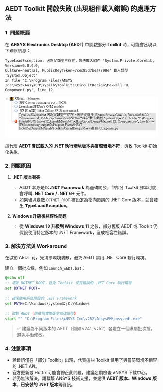 AEDT Toolkit 開啟失敗 (出現組件載入錯誤) 的處理方法
---

### 1. 問題概要

在 **ANSYS Electronics Desktop (AEDT)** 中開啟部分 **Toolkit** 時，可能會出現以下錯誤訊息：

```
TypeLoadException: 因為父類型不存在，無法載入組件 'System.Private.CoreLib, Version=6.0.0.0,
Culture=neutral, PublicKeyToken=7cec85d7bea7798e' 載入類型 'System.Object'
In file "C:\Program Files\ANSYS Inc\v252\AnsysEM\syslib\Toolkits\CircuitDesign\Maxwell RL Component.py", line 12
```
![](/assets/2025-09-22_08-55-55.png)

這代表 **AEDT 嘗試載入的 .NET 執行環境版本與實際環境不符**，導致 Toolkit 初始化失敗。


### 2. 問題原因

1. **.NET 版本衝突**

   * AEDT 本身是以 **.NET Framework** 為基礎開發，但部分 Toolkit 腳本可能會呼叫 **.NET Core / .NET 6+** 元件。
   * 如果環境變數 `DOTNET_ROOT` 被設定為指向錯誤的 .NET Core 版本，就會發生 **TypeLoadException**。

2. **Windows 升級後相容性問題**

   * 從 **Windows 10 升級到 Windows 11** 之後，部分舊版 AEDT 或 Toolkit 仍假設使用特定版本的 .NET Framework，造成相容性錯誤。


### 3. 解決方法與 Workaround

在啟動 AEDT 前，先清除環境變數，避免 AEDT 誤用 .NET Core 執行環境。

建立一個批次檔，例如 `Launch_AEDT.bat`：

```bat
@echo off
:: 清除 DOTNET_ROOT，避免 Toolkit 使用錯誤的 .NET Core 執行環境
set DOTNET_ROOT=

:: 確保使用系統預設的 .NET Framework
set PATH=C:\Windows\system32;C:\Windows

:: 啟動 AEDT (請依照實際版本修改路徑)
start "" "C:\Program Files\ANSYS Inc\v252\AnsysEM\ansysedt.exe"
```

> ✅ 建議為不同版本的 AEDT（例如 v241, v252）各建立一個專屬批次檔，避免手動修改。



### 4. 注意事項

* 若錯誤僅在「部分 Toolkit」出現，代表這些 Toolkit 使用了與當前環境不相容的 .NET API。
* 官方更新或 Hotfix 可能會修正此問題，建議定期檢查 ANSYS 下載中心。
* 若仍無法解決，請聯繫 ANSYS 技術支援，並提供 **AEDT 版本、Windows 版本、已安裝的 .NET 版本**等資訊。




